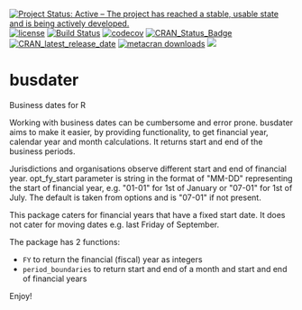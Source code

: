 [![Project Status: Active – The project has reached a stable, usable state and is being actively developed.](https://www.repostatus.org/badges/latest/active.svg)](https://www.repostatus.org/#active)
[![license](https://img.shields.io/github/license/mashape/apistatus.svg)](https://choosealicense.com/licenses/mit/)
[![Build Status](https://travis-ci.org/mickmioduszewski/busdater.svg?branch=master)](https://travis-ci.org/mickmioduszewski/busdater)
[![codecov](https://codecov.io/gh/mickmioduszewski/busdater/branch/master/graph/badge.svg)](https://codecov.io/gh/mickmioduszewski/busdater)
[![CRAN_Status_Badge](https://www.r-pkg.org/badges/version/busdater)](https://cran.r-project.org/package=busdater)
[![CRAN_latest_release_date](https://www.r-pkg.org/badges/last-release/busdater)](https://cran.r-project.org/package=busdater)
[![metacran downloads](https://cranlogs.r-pkg.org/badges/grand-total/busdater)](https://cran.r-project.org/package=busdater)
![](https://img.shields.io/github/languages/top/mickmioduszewski/busdater.svg)



# busdater
Business dates for R

Working with business dates can be cumbersome and error prone. 
busdater aims to make it easier, by providing functionality,
to get financial year, calendar year and month calculations.
It returns start and end of the business periods.

Jurisdictions and organisations observe different start and end of financial year.
opt_fy_start parameter is string in the format of "MM-DD" representing the start
of financial year, e.g. "01-01" for 1st of January or "07-01" for 1st of July. The default is taken from options and is "07-01" if not present.

This package caters for financial years that have a fixed start date.
It does not cater for moving dates e.g. last Friday of September.

The package has 2 functions:

* `FY` to return the financial (fiscal) year as integers
* `period_boundaries` to return start and end of a month and start and end of financial years

Enjoy!
